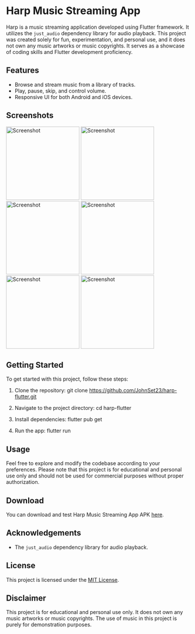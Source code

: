 # Harp Music Streaming App

Harp is a music streaming application developed using Flutter framework. It utilizes the `just_audio` dependency library for audio playback. This project was created solely for fun, experimentation, and personal use, and it does not own any music artworks or music copyrights. It serves as a showcase of coding skills and Flutter development proficiency.

## Features

- Browse and stream music from a library of tracks.
- Play, pause, skip, and control volume.
- Responsive UI for both Android and iOS devices.

## Screenshots

<p float="left">
<img src="https://onedrive.live.com/download?resid=A56F2E9D556463C0%211091&authkey=%21AJVIQQZj5orj-o0&height=1000&width=461" alt="Screenshot" width="200">
<img src="https://onedrive.live.com/download?resid=A56F2E9D556463C0%211092&authkey=%21AB60R18ctN80g54&width=461&height=1000" alt="Screenshot" width="200">
<img src="https://onedrive.live.com/download?resid=A56F2E9D556463C0%211093&authkey=%21AA5I3xZ8ct8-WD8&width=461&height=1000" alt="Screenshot" width="200">  
<img src="https://onedrive.live.com/download?resid=A56F2E9D556463C0%211095&authkey=%21ANmdbDbSIbWrFbQ&width=461&height=1000" alt="Screenshot" width="200">  
<img src="https://onedrive.live.com/download?resid=A56F2E9D556463C0%211094&authkey=%21AMf5DsI_Op-RqwM&width=461&height=1000" alt="Screenshot" width="200">  
<img src="https://onedrive.live.com/download?resid=A56F2E9D556463C0%211096&authkey=%21AD7bfUbrTSK9G_0&width=461&height=1000" alt="Screenshot" width="200">  


</p>



## Getting Started

To get started with this project, follow these steps:

1. Clone the repository: git clone https://github.com/JohnSet23/harp-flutter.git

2. Navigate to the project directory: cd harp-flutter

3. Install dependencies: flutter pub get

4. Run the app: flutter run

## Usage

Feel free to explore and modify the codebase according to your preferences. Please note that this project is for educational and personal use only and should not be used for commercial purposes without proper authorization.

## Download

You can download and test Harp Music Streaming App APK [here](https://link.storjshare.io/s/jxrlzsjdhvztpuqbensjnqyg3zfq/musicapp%2FHarp%20Apk%2Fharp.apk).

## Acknowledgements

- The `just_audio` dependency library for audio playback.

## License

This project is licensed under the [MIT License](https://opensource.org/licenses/MIT).

## Disclaimer

This project is for educational and personal use only. It does not own any music artworks or music copyrights. The use of music in this project is purely for demonstration purposes.
